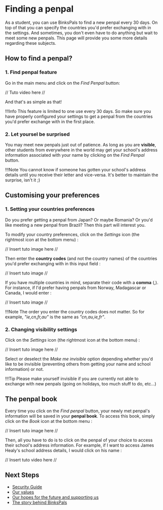 # Finding a penpal

As a student, you can use BinksPals to find a new penpal every 30 days. On top of that you can specify the countries you'd prefer exchanging with in the settings. And sometimes, you don't even have to do anything but wait to meet some new penpals. This page will provide you some more details regarding these subjects.

## How to find a penpal?

### 1. Find penpal feature

Go in the main menu and click on the _Find Penpal_ button:

// Tuto video here //

And that's as simple as that! 

!!!Info
    This feature is limited to one use every 30 days. So make sure you have properly configured your settings to get a penpal from the countries you'd prefer exchange with in the first place.

### 2. Let yoursel be surprised

You may meet new penpals just out of patience. As long as you are **visible**, other students from everywhere in the world may get your school's address information associated with your name by clicking on the _Find Penpal_ button.

!!!Note
    You cannot know if someone has gotten your school's address details until you receive their letter and vice-versa. It's better to maintain the surprise, isn't it ;)

## Customising your preferences

### 1. Setting your countries preferences

Do you prefer getting a penpal from Japan? Or maybe Romania? Or you'd like meeting a new penpal from Brazil? Then this part will interest you.

To modify your country preferences, click on the _Settings_ icon (the rightmost icon at the bottom menu) :

// Insert tuto image here //

Then enter the **country codes** (and not the country names) of the countries you'd prefer exchanging with in this input field :

// Insert tuto image //

If you have multiple countries in mind, separate their code with a **comma** (,). For instance, if I'd prefer having penpals from Norway, Madagascar or Canada, I would enter :

// Insert tuto image //

!!!Note
    The order you enter the country codes does not matter. So for example, _"ie,cn,fr,au"_ is the same as _"cn,au,ie,fr"_.

### 2. Changing visibility settings

Click on the _Settings_ icon (the rightmost icon at the bottom menu) :

// Insert tuto image here //

Select or deselect the _Make me invisible_ option depending whether you'd like to be invisible (preventing others from getting your name and school information) or not.

!!!Tip
    Please make yourself invisible if you are currently not able to exchange with new penpals (going on holidays, too much stuff to do, etc...)

## The penpal book

Every time you click on the _Find penpal_ button, your newly met penpal's information will be saved in your **penpal book**. To access this book, simply click on the _Book_ icon at the bottom menu :

// Insert tuto image here //

Then, all you have to do is to click on the penpal of your choice to access their school's address information. For example, if I want to access James Healy's school address details, I would click on his name :

// Insert tuto video here //

## Next Steps
- [Security Guide](security.md)
- [Our values](values.md)
- [Our hopes for the future and supporting us](support.md)
- [The story behind BinksPals](story.md)
